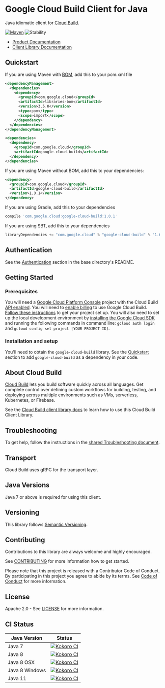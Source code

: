 # Google Cloud Build Client for Java

Java idiomatic client for [Cloud Build][product-docs].

[![Maven][maven-version-image]][maven-version-link]
![Stability][stability-image]

- [Product Documentation][product-docs]
- [Client Library Documentation][javadocs]

## Quickstart

If you are using Maven with [BOM][libraries-bom], add this to your pom.xml file
```xml
<dependencyManagement>
  <dependencies>
    <dependency>
      <groupId>com.google.cloud</groupId>
      <artifactId>libraries-bom</artifactId>
      <version>3.5.0</version>
      <type>pom</type>
      <scope>import</scope>
    </dependency>
  </dependencies>
</dependencyManagement>

<dependencies>
  <dependency>
    <groupId>com.google.cloud</groupId>
    <artifactId>google-cloud-build</artifactId>
  </dependency>
</dependencies>
```

[//]: # ({x-version-update-start:google-cloud-build:released})

If you are using Maven without BOM, add this to your dependencies:

```xml
<dependency>
  <groupId>com.google.cloud</groupId>
  <artifactId>google-cloud-build</artifactId>
  <version>1.0.1</version>
</dependency>
```

If you are using Gradle, add this to your dependencies
```Groovy
compile 'com.google.cloud:google-cloud-build:1.0.1'
```
If you are using SBT, add this to your dependencies
```Scala
libraryDependencies += "com.google.cloud" % "google-cloud-build" % "1.0.1"
```
[//]: # ({x-version-update-end})

## Authentication

See the [Authentication][authentication] section in the base directory's README.

## Getting Started

### Prerequisites

You will need a [Google Cloud Platform Console][developer-console] project with the Cloud Build [API enabled][enable-api].
You will need to [enable billing][enable-billing] to use Google Cloud Build.
[Follow these instructions][create-project] to get your project set up. You will also need to set up the local development environment by
[installing the Google Cloud SDK][cloud-sdk] and running the following commands in command line:
`gcloud auth login` and `gcloud config set project [YOUR PROJECT ID]`.

### Installation and setup

You'll need to obtain the `google-cloud-build` library.  See the [Quickstart](#quickstart) section
to add `google-cloud-build` as a dependency in your code.

## About Cloud Build


[Cloud Build][product-docs] lets you build software quickly across all languages. Get complete control over defining custom workflows for building, testing, and deploying across multiple environments such as VMs, serverless, Kubernetes, or Firebase.

See the [Cloud Build client library docs][javadocs] to learn how to
use this Cloud Build Client Library.




## Troubleshooting

To get help, follow the instructions in the [shared Troubleshooting document][troubleshooting].

## Transport

Cloud Build uses gRPC for the transport layer.

## Java Versions

Java 7 or above is required for using this client.

## Versioning

This library follows [Semantic Versioning](http://semver.org/).



## Contributing


Contributions to this library are always welcome and highly encouraged.

See [CONTRIBUTING][contributing] for more information how to get started.

Please note that this project is released with a Contributor Code of Conduct. By participating in
this project you agree to abide by its terms. See [Code of Conduct][code-of-conduct] for more
information.

## License

Apache 2.0 - See [LICENSE][license] for more information.

## CI Status

Java Version | Status
------------ | ------
Java 7 | [![Kokoro CI][kokoro-badge-image-1]][kokoro-badge-link-1]
Java 8 | [![Kokoro CI][kokoro-badge-image-2]][kokoro-badge-link-2]
Java 8 OSX | [![Kokoro CI][kokoro-badge-image-3]][kokoro-badge-link-3]
Java 8 Windows | [![Kokoro CI][kokoro-badge-image-4]][kokoro-badge-link-4]
Java 11 | [![Kokoro CI][kokoro-badge-image-5]][kokoro-badge-link-5]

[product-docs]: https://cloud.google.com/cloud-build/
[javadocs]: https://googleapis.dev/java/google-cloud-build/latest/
[kokoro-badge-image-1]: http://storage.googleapis.com/cloud-devrel-public/java/badges/java-cloudbuild/java7.svg
[kokoro-badge-link-1]: http://storage.googleapis.com/cloud-devrel-public/java/badges/java-cloudbuild/java7.html
[kokoro-badge-image-2]: http://storage.googleapis.com/cloud-devrel-public/java/badges/java-cloudbuild/java8.svg
[kokoro-badge-link-2]: http://storage.googleapis.com/cloud-devrel-public/java/badges/java-cloudbuild/java8.html
[kokoro-badge-image-3]: http://storage.googleapis.com/cloud-devrel-public/java/badges/java-cloudbuild/java8-osx.svg
[kokoro-badge-link-3]: http://storage.googleapis.com/cloud-devrel-public/java/badges/java-cloudbuild/java8-osx.html
[kokoro-badge-image-4]: http://storage.googleapis.com/cloud-devrel-public/java/badges/java-cloudbuild/java8-win.svg
[kokoro-badge-link-4]: http://storage.googleapis.com/cloud-devrel-public/java/badges/java-cloudbuild/java8-win.html
[kokoro-badge-image-5]: http://storage.googleapis.com/cloud-devrel-public/java/badges/java-cloudbuild/java11.svg
[kokoro-badge-link-5]: http://storage.googleapis.com/cloud-devrel-public/java/badges/java-cloudbuild/java11.html
[stability-image]: https://img.shields.io/badge/stability-ga-green
[maven-version-image]: https://img.shields.io/maven-central/v/com.google.cloud/google-cloud-build.svg
[maven-version-link]: https://search.maven.org/search?q=g:com.google.cloud%20AND%20a:google-cloud-build&core=gav
[authentication]: https://github.com/googleapis/google-cloud-java#authentication
[developer-console]: https://console.developers.google.com/
[create-project]: https://cloud.google.com/resource-manager/docs/creating-managing-projects
[cloud-sdk]: https://cloud.google.com/sdk/
[troubleshooting]: https://github.com/googleapis/google-cloud-common/blob/master/troubleshooting/readme.md#troubleshooting
[contributing]: https://github.com/googleapis/java-cloudbuild/blob/master/CONTRIBUTING.md
[code-of-conduct]: https://github.com/googleapis/java-cloudbuild/blob/master/CODE_OF_CONDUCT.md#contributor-code-of-conduct
[license]: https://github.com/googleapis/java-cloudbuild/blob/master/LICENSE
[enable-billing]: https://cloud.google.com/apis/docs/getting-started#enabling_billing
[enable-api]: https://console.cloud.google.com/flows/enableapi?apiid=cloudbuild.googleapis.com
[libraries-bom]: https://github.com/GoogleCloudPlatform/cloud-opensource-java/wiki/The-Google-Cloud-Platform-Libraries-BOM